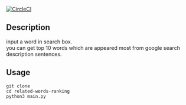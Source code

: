 [![CircleCI](https://circleci.com/gh/ntk01/related-words-ranking.svg?style=svg)](https://circleci.com/gh/ntk01/related-words-ranking)

## Description
input a word in search box.  
you can get top 10 words which are appeared most from google search description sentences.

## Usage
```
git clone  
cd related-words-ranking
python3 main.py  
```
